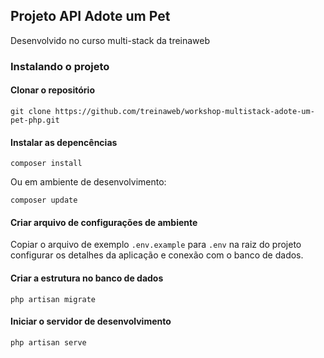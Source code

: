 ## Projeto API Adote um Pet

Desenvolvido no curso multi-stack da treinaweb

### Instalando o projeto

#### Clonar o repositório

```
git clone https://github.com/treinaweb/workshop-multistack-adote-um-pet-php.git
```

#### Instalar as depencências

```
composer install
```

Ou em ambiente de desenvolvimento:

```
composer update
```

#### Criar arquivo de configurações de ambiente

Copiar o arquivo de exemplo `.env.example` para `.env` na raiz do projeto
configurar os detalhes da aplicação e conexão com o banco de dados.

#### Criar a estrutura no banco de dados

```
php artisan migrate
```

#### Iniciar o servidor de desenvolvimento

```
php artisan serve
```